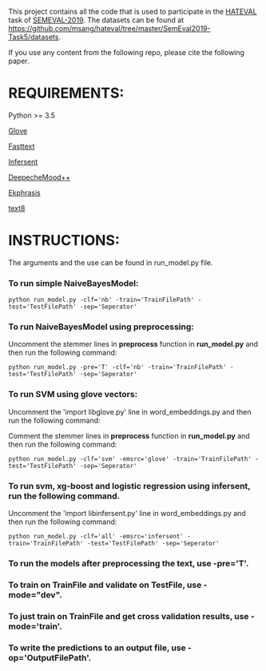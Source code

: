 This project contains all the code that is used to participate in the [HATEVAL](https://competitions.codalab.org/competitions/19935) task of [SEMEVAL-2019](http://alt.qcri.org/semeval2019/index.php?id=tasks). The datasets can be found at https://github.com/msang/hateval/tree/master/SemEval2019-Task5/datasets.

If you use any content from the following repo, please cite the following paper.


# REQUIREMENTS:

Python >= 3.5

[Glove](https://nlp.stanford.edu/projects/glove/)

[Fasttext](https://fasttext.cc/docs/en/english-vectors.html)

[Infersent](https://github.com/facebookresearch/InferSent)

[DeepecheMood++](https://codeload.github.com/marcoguerini/DepecheMood/zip/v2.0)

[Ekphrasis](https://github.com/cbaziotis/ekphrasis)

[text8](http://mattmahoney.net/dc/textdata)


# INSTRUCTIONS:

The arguments and the use can be found in run_model.py file.

### To run simple NaiveBayesModel:

```python run_model.py -clf='nb' -train='TrainFilePath' -test='TestFilePath' -sep='Seperator'```

### To run NaiveBayesModel using preprocessing:

Uncomment the stemmer lines in **preprocess** function in **run_model.py** and then run the following command:

```python run_model.py -pre='T' -clf='nb' -train='TrainFilePath' -test='TestFilePath' -sep='Seperator'```

### To run SVM using glove vectors:

Uncomment the 'import libglove.py' line in word_embeddings.py and then run the following command:

Comment the stemmer lines in **preprocess** function in **run_model.py** and then run the following command:

```python run_model.py -clf='svm' -emsrc='glove' -train='TrainFilePath' -test='TestFilePath' -sep='Seperator'```

### To run svm, xg-boost and logistic regression using infersent, run the following command.

Uncomment the 'import libinfersent.py' line in word_embeddings.py and then run the following command:

```python run_model.py -clf='all' -emsrc='infersent' -train='TrainFilePath' -test='TestFilePath' -sep='Seperator'```

### To run the models after preprocessing the text, use -pre='T'.

### To train on TrainFile and validate on TestFile, use -mode="dev".

### To just train on TrainFile and get cross validation results, use -mode='train'.

### To write the predictions to an output file, use -op='OutputFilePath'.
